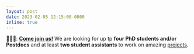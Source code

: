 ```yaml
---
layout: post
date: 2023-02-05 12:15:00-0000
inline: true
---
```


🧑‍🤝‍🧑: **[Come join us!](/join-us)** We are looking for up tp **four PhD students and/or Postdocs** and at least **two student assistants** to work on amazing [projects](projects).
